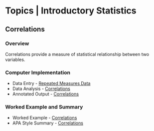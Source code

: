 # Topics | Introductory Statistics

## Correlations

### Overview

Correlations provide a measure of statistical relationship between two variables.

### Computer Implementation

- Data Entry - [Repeated Measures Data](../jamovi/data-entry/repeateddata.md)
- Data Analysis - [Correlations](../jamovi/data-analysis/correlations.md)
- Annotated Output - [Correlations](../jamovi/annotated-output/correlations.md)

### Worked Example and Summary

- Worked Example - [Correlations](../Calculations/worked-examples/correlations.md)
- APA Style Summary - [Correlations](../Reports/summarized-examples/correlations.md)
